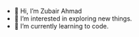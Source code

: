 - 👋 Hi, I’m Zubair Ahmad
- 👀 I’m interested in exploring new things.
- 🌱 I’m currently learning to code.


<!---
zbr-98/zbr-98 is a ✨ special ✨ repository because its `README.md` (this file) appears on your GitHub profile.
You can click the Preview link to take a look at your changes.
--->
